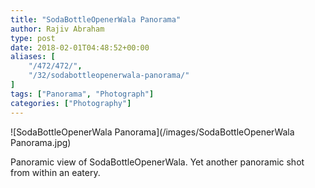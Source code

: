 ```yaml
---
title: "SodaBottleOpenerWala Panorama"
author: Rajiv Abraham
type: post
date: 2018-02-01T04:48:52+00:00
aliases: [
    "/472/472/",
    "/32/sodabottleopenerwala-panorama/"
]
tags: ["Panorama", "Photograph"]
categories: ["Photography"]
---
```


![SodaBottleOpenerWala Panorama](/images/SodaBottleOpenerWala Panorama.jpg)

Panoramic view of SodaBottleOpenerWala. Yet another panoramic shot from within an eatery.
